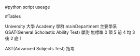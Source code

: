 #python script useage

#Tables 

University                              大學
Academy                                 學群
mainDepartment                          主要學系  
GSAT(General Scholastic Ability Test)   學測
無標準   0
頂       5
前       4
均       3   
後       2
底       1

AST(Advanced Subjects Test)             指考


